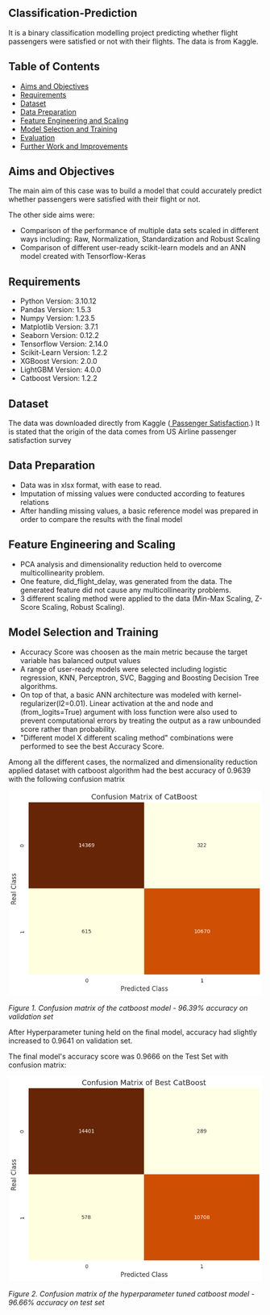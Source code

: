 ## Classification-Prediction
It is a binary classification modelling project predicting whether flight passengers were satisfied or not with their flights. The data is from Kaggle.

## Table of Contents

<!--ts-->
* [Aims and Objectives](#Aims-and-Objectives)
* [Requirements](#Requirements)
* [Dataset](#Dataset)
* [Data Preparation](#Data-Preparation)
* [Feature Engineering and Scaling](#Feature-Engineering-and-Scaling)
* [Model Selection and Training](#Model-Selection-and-Training)
* [Evaluation](#Evaluation)
* [Further Work and Improvements](#Further-Work-and-Improvements)
<!--te-->

## Aims and Objectives

The main aim of this case was to build a model that could accurately predict whether passengers were satisfied with their flight or not.

The other side aims were:

- Comparison of the performance of multiple data sets scaled in different ways including: Raw, Normalization, Standardization and Robust Scaling
- Comparison of different user-ready scikit-learn models and an ANN model created with Tensorflow-Keras

## Requirements

- Python Version: 3.10.12
- Pandas Version: 1.5.3
- Numpy Version: 1.23.5
- Matplotlib Version: 3.7.1
- Seaborn Version: 0.12.2
- Tensorflow Version: 2.14.0
- Scikit-Learn Version: 1.2.2
- XGBoost Version: 2.0.0
- LightGBM Version: 4.0.0
- Catboost Version: 1.2.2

## Dataset

The data was downloaded directly from Kaggle (<a href="https://www.kaggle.com/datasets/johndddddd/customer-satisfaction/data"> Passenger Satisfaction</a>.) It is stated that the origin of the data comes from US Airline passenger satisfaction survey

## Data Preparation

- Data was in xlsx format, with ease to read.
- Imputation of missing values were conducted according to features relations
- After handling missing values, a basic reference model was prepared in order to compare the results with the final model

## Feature Engineering and Scaling

- PCA analysis and dimensionality reduction held to overcome multicollinearity problem.
- One feature, did_flight_delay, was generated from the data. The generated feature did not cause any multicollinearity problems.
- 3 different scaling method were applied to the data (Min-Max Scaling, Z-Score Scaling, Robust Scaling).

 ## Model Selection and Training

- Accuracy Score was choosen as the main metric because the target variable has balanced output values
- A range of user-ready models were selected including logistic regression, KNN, Perceptron, SVC, Bagging and Boosting Decision Tree algorithms.
- On top of that, a basic ANN architecture was modeled with kernel-regularizer(l2=0.01). Linear activation at the and node and (from_logits=True) argument with loss function were also used to prevent computational errors by treating the output as a raw unbounded score rather than probability.
- "Different model X different scaling method" combinations were performed to see the best Accuracy Score.

Among all the different cases, the normalized and dimensionality reduction applied dataset with catboost algorithm had the best accuracy of 0.9639 with the following confusion matrix

<img src="https://github.com/BerkaySarpkaya/Classification-Prediction/blob/main/Images/Confusion-Matrix-DR-Normalized-Catboost.PNG" alt="Figure 1">

<em>Figure 1. Confusion matrix of the catboost model - 96.39% accuracy on validation set</em>


After Hyperparameter tuning held on the final model, accuracy had slightly increased to 0.9641 on validation set.


The final model's accuracy score was 0.9666 on the Test Set with confusion matrix:

<img src="https://github.com/BerkaySarpkaya/Classification-Prediction/blob/main/Images/Best%20Catboost-Test%20Set.PNG" alt="Figure 2">

<em>Figure 2. Confusion matrix of the hyperparameter tuned catboost model - 96.66% accuracy on test set</em>



